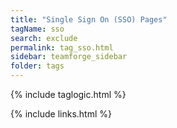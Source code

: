 ```yaml
---
title: "Single Sign On (SSO) Pages"
tagName: sso
search: exclude
permalink: tag_sso.html
sidebar: teamforge_sidebar
folder: tags
---
```

{% include taglogic.html %}

{% include links.html %}
